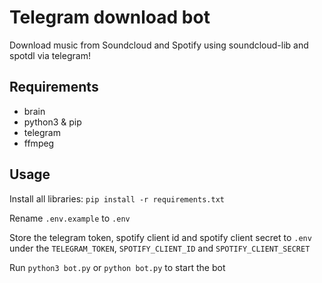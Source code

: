 # Telegram download bot
Download music from Soundcloud and Spotify using soundcloud-lib and spotdl via telegram!

## Requirements
- brain
- python3 & pip
- telegram
- ffmpeg

## Usage
Install all libraries: `pip install -r requirements.txt`

Rename `.env.example` to `.env`

Store the telegram token, spotify client id and spotify client secret to `.env` under the `TELEGRAM_TOKEN`, `SPOTIFY_CLIENT_ID` and `SPOTIFY_CLIENT_SECRET`

Run `python3 bot.py` or `python bot.py` to start the bot